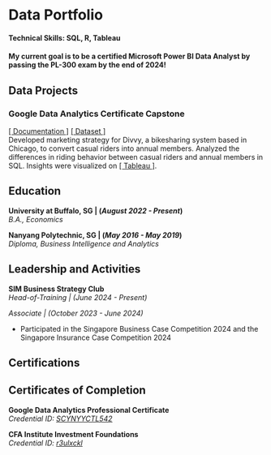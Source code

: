# Data Portfolio
#### Technical Skills: SQL, R, Tableau
#### My current goal is to be a certified Microsoft Power BI Data Analyst by passing the PL-300 exam by the end of 2024! 
## Data Projects
### Google Data Analytics Certificate Capstone
[[ Documentation ]](https://github.com/derrickwoong/dwoong.github.io/tree/main/assets/docs/divvy_documentation.pdf)  [[ Dataset ]](https://github.com/derrickwoong/dwoong.github.io/tree/main/assets/datasets/divvy)<br/>
Developed marketing strategy for Divvy, a bikesharing system based in Chicago, to convert casual riders into annual members.
Analyzed the differences in riding behavior between casual riders and annual members in SQL.
Insights were visualized on [[ Tableau ]](https://public.tableau.com/views/DivvyMembershipRidingBehavior/DIvvyMembershipRidingData?:language=en-GB&:sid=&:display_count=n&:origin=viz_share_link). <br/>

## Education
**University at Buffalo, SG | (_August 2022 - Present_)** <br/>
_B.A., Economics_

**Nanyang Polytechnic, SG | (_May 2016 - May 2019_)** <br/>
*Diploma, Business Intelligence and Analytics*

## Leadership and Activities
**SIM Business Strategy Club** <br/>
_Head-of-Training | (June 2024 - Present)_ <br/>

_Associate | (October 2023 - June 2024)_
- Participated in the Singapore Business Case Competition 2024 and the Singapore Insurance Case Competition 2024

## Certifications

## Certificates of Completion
**Google Data Analytics Professional Certificate**<br/>
_Credential ID: [SCYNYYCTL542](https://www.coursera.org/account/accomplishments/professional-cert/SCYNYYCTL542)_

**CFA Institute Investment Foundations**<br/>
_Credential ID: [r3ulxckl](https://basno.com/r3ulxckl)_

